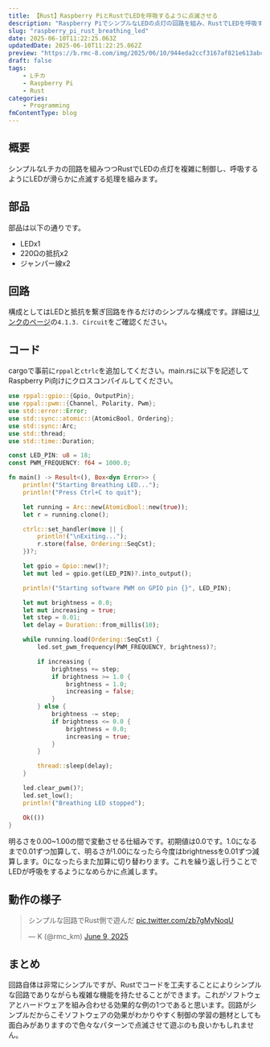 ```yaml
---
title: 【Rust】Raspberry PiとRustでLEDを呼吸するように点滅させる
description: "Raspberry PiでシンプルなLEDの点灯の回路を組み、RustでLEDを呼吸するように点灯させる制御を行います。"
slug: "raspberry_pi_rust_breathing_led"
date: 2025-06-10T11:22:25.063Z
updatedDate: 2025-06-10T11:22:25.062Z
preview: "https://b.rmc-8.com/img/2025/06/10/944eda2ccf3167af821e613abc784d11.jpg"
draft: false
tags:
    - Lチカ
    - Raspberry Pi
    - Rust
categories:
    - Programming
fmContentType: blog
---
```


## 概要

シンプルなLチカの回路を組みつつRustでLEDの点灯を複雑に制御し、呼吸するようにLEDが滑らかに点滅する処理を組みます。

## 部品

部品は以下の通りです。

* LEDx1
* 220Ωの抵抗x2
* ジャンパー線x2

## 回路

構成としてはLEDと抵抗を繋ぎ回路を作るだけのシンプルな構成です。詳細は[リンクのページ](https://docs.freenove.com/projects/fnk0020/en/latest/fnk0020/codes/python-lang/Analog%20%26%20PWM.html)の`4.1.3. Circuit`をご確認ください。

## コード

cargoで事前に`rppal`と`ctrlc`を追加してください。main.rsに以下を記述してRaspberry Pi向けにクロスコンパイルしてください。

```rs
use rppal::gpio::{Gpio, OutputPin};
use rppal::pwm::{Channel, Polarity, Pwm};
use std::error::Error;
use std::sync::atomic::{AtomicBool, Ordering};
use std::sync::Arc;
use std::thread;
use std::time::Duration;

const LED_PIN: u8 = 18;
const PWM_FREQUENCY: f64 = 1000.0;

fn main() -> Result<(), Box<dyn Error>> {
    println!("Starting Breathing LED...");
    println!("Press Ctrl+C to quit");

    let running = Arc::new(AtomicBool::new(true));
    let r = running.clone();

    ctrlc::set_handler(move || {
        println!("\nExiting...");
        r.store(false, Ordering::SeqCst);
    })?;

    let gpio = Gpio::new()?;
    let mut led = gpio.get(LED_PIN)?.into_output();

    println!("Starting software PWM on GPIO pin {}", LED_PIN);

    let mut brightness = 0.0;
    let mut increasing = true;
    let step = 0.01;
    let delay = Duration::from_millis(10);

    while running.load(Ordering::SeqCst) {
        led.set_pwm_frequency(PWM_FREQUENCY, brightness)?;

        if increasing {
            brightness += step;
            if brightness >= 1.0 {
                brightness = 1.0;
                increasing = false;
            }
        } else {
            brightness -= step;
            if brightness <= 0.0 {
                brightness = 0.0;
                increasing = true;
            }
        }

        thread::sleep(delay);
    }

    led.clear_pwm()?;
    led.set_low();
    println!("Breathing LED stopped");

    Ok(())
}
```

明るさを0.00~1.00の間で変動させる仕組みです。初期値は0.0です。1.0になるまで0.01ずつ加算して、明るさが1.00になったら今度はbrightnessを0.01ずつ減算します。0になったらまた加算に切り替わります。これを繰り返し行うことでLEDが呼吸をするようになめらかに点滅します。

## 動作の様子

<blockquote class="twitter-tweet" data-media-max-width="560"><p lang="ja" dir="ltr">シンプルな回路でRust側で遊んだ <a href="https://t.co/zb7gMyNoqU">pic.twitter.com/zb7gMyNoqU</a></p>&mdash; K (@rmc_km) <a href="https://twitter.com/rmc_km/status/1932067904910135364?ref_src=twsrc%5Etfw">June 9, 2025</a></blockquote> <script async src="https://platform.twitter.com/widgets.js" charset="utf-8"></script>

## まとめ

回路自体は非常にシンプルですが、Rustでコードを工夫することによりシンプルな回路でありながらも複雑な機能を持たせることができます。これがソフトウェアとハードウェアを組み合わせる効果的な例の1つであると思います。回路がシンプルだからこそソフトウェアの効果がわかりやすく制御の学習の題材としても面白みがありますので色々なパターンで点滅させて遊ぶのも良いかもしれません。
